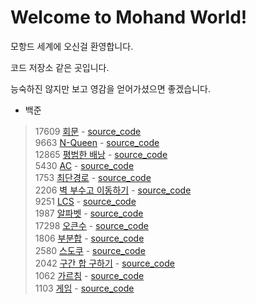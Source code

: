 # Welcome to Mohand World!

모항드 세계에 오신걸 환영합니다.

코드 저장소 같은 곳입니다.

능숙하진 않지만 보고 영감을 얻어가셨으면 좋겠습니다.

+ 백준
> 17609 [회문](https://www.acmicpc.net/problem/17609) - [source_code](baekjoon_17609)  
> 9663 [N-Queen](https://www.acmicpc.net/problem/9663) - [source_code](baekjoon_9663/main.cpp)  
> 12865 [평범한 배낭](https://www.acmicpc.net/problem/12865) - [source_code](baekjoon_12865/main.cpp)  
> 5430 [AC](https://www.acmicpc.net/problem/5430) - [source_code](baekjoon_5430/main.cpp)  
> 1753 [최단경로](https://www.acmicpc.net/problem/1753) - [source_code](baekjoon_1753/main.cpp)  
> 2206 [벽 부수고 이동하기](https://www.acmicpc.net/problem/2206) - [source_code](baekjoon_2206/main.cpp)  
> 9251 [LCS](https://www.acmicpc.net/problem/9251) - [source_code](baekjoon_9251/main.cpp)  
> 1987 [알파벳](https://www.acmicpc.net/problem/1987) - [source_code](baekjoon_1987/main.cpp)  
> 17298 [오큰수](https://www.acmicpc.net/problem/17298) - [source_code](baekjoon_17298/main.cpp)  
> 1806 [부분합](https://www.acmicpc.net/problem/1806) - [source_code](baekjoon_1806/main.cpp)  
> 2580 [스도쿠](https://www.acmicpc.net/problem/2580) - [source_code](baekjoon_2580/main.cpp)  
> 2042 [구간 합 구하기](https://www.acmicpc.net/problem/2042) - [source_code](baekjoon_2042/main.cpp)  
> 1062 [가르침](https://www.acmicpc.net/problem/1062) - [source_code](baekjoon_1062/main.cpp)  
> 1103 [게임](https://www.acmicpc.net/problem/1103) - [source_code](baekjoon_1103/main.cpp)
